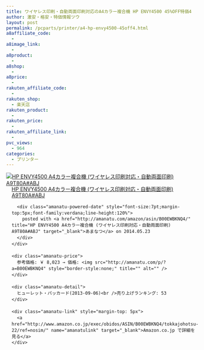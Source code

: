 ```yaml
---
title: ワイヤレス印刷・自動両面印刷対応のA4カラー複合機 HP ENVY4500 45%OFF特価4千円台！送料無料！
author: 激安・格安・特価情報ツウ
layout: post
permalink: /pcparts/printer/a4-hp-envy4500-45off4.html
a8affiliate_code:
  - 
a8image_link:
  - 
a8product:
  - 
a8shop:
  - 
a8price:
  - 
rakuten_affiliate_code:
  - 
rakuten_shop:
  - 楽天店
rakuten_product:
  - 
rakuten_price:
  - 
rakuten_affiliate_link:
  - 
pvc_views:
  - 964
categories:
  - プリンター
---
```

<div class="amanatu-box" style="margin-bottom:0px;">
  <div class="amanatu-image" style="float:left;">
    <a href="http://www.amazon.co.jp/exec/obidos/ASIN/B00EWBKNQ4/tokkajohotsu-22/ref=nosim/" name="amanatulink" target="_blank"><img src="http://i1.wp.com/ecx.images-amazon.com/images/I/41XdX5V6uwL._SL160_.jpg?w=546" alt="HP ENVY4500 A4カラー複合機 (ワイヤレス印刷対応・自動両面印刷) A9T80A#ABJ" style="border: none;" data-recalc-dims="1" /></a>
  </div>
  
  <div class="amanatu-info" style="float:left;margin-left:15px;line-height:120%">
    <div class="amanatu-name" style="margin-bottom:10px;line-height:120%">
      <a href="http://www.amazon.co.jp/exec/obidos/ASIN/B00EWBKNQ4/tokkajohotsu-22/ref=nosim/" name="amanatulink" target="_blank">HP ENVY4500 A4カラー複合機 (ワイヤレス印刷対応・自動両面印刷) A9T80A#ABJ</a> 
      
      <div class="amanatu-powered-date" style="font-size:7pt;margin-top:5px;font-family:verdana;line-height:120%">
        posted with <a href="http://amanatu.com/amazon/asin/B00EWBKNQ4/" title="HP ENVY4500 A4カラー複合機 (ワイヤレス印刷対応・自動両面印刷) A9T80A#ABJ" target="_blank">あまなつ</a> on 2014.05.23
      </div>
    </div>
    
    <div class="amanatu-price">
      参考価格: ￥ 8,023 → 価格: <img src="http://amanatu.com/p/?a=B00EWBKNQ4" style="border-style:none;" title="" alt="" />
    </div>
    
    <div class="amanatu-detail">
      ヒューレット・パッカード(2013-09-06)<br />売り上げランキング: 53
    </div>
    
    <div class="amanatu-link" style="margin-top: 5px">
      <a href="http://www.amazon.co.jp/exec/obidos/ASIN/B00EWBKNQ4/tokkajohotsu-22/ref=nosim/" name="amanatulink" target="_blank">Amazon.co.jp で詳細を見る</a>
    </div>
  </div>
  
  <div class="amanatu-footer" style="clear: left">
  </div>
</div>